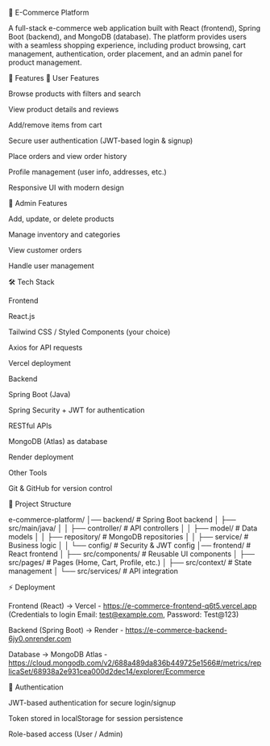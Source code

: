 🛒 E-Commerce Platform

A full-stack e-commerce web application built with React (frontend), Spring Boot (backend), and MongoDB (database). The platform provides users with a seamless shopping experience, including product browsing, cart management, authentication, order placement, and an admin panel for product management.

🚀 Features
🔹 User Features

Browse products with filters and search

View product details and reviews

Add/remove items from cart

Secure user authentication (JWT-based login & signup)

Place orders and view order history

Profile management (user info, addresses, etc.)

Responsive UI with modern design

🔹 Admin Features

Add, update, or delete products

Manage inventory and categories

View customer orders

Handle user management

🛠️ Tech Stack

Frontend

React.js

Tailwind CSS / Styled Components (your choice)

Axios for API requests

Vercel deployment

Backend

Spring Boot (Java)

Spring Security + JWT for authentication

RESTful APIs

MongoDB (Atlas) as database

Render deployment

Other Tools

Git & GitHub for version control

📂 Project Structure

e-commerce-platform/
│── backend/              # Spring Boot backend
│   ├── src/main/java/
│   │   ├── controller/   # API controllers
│   │   ├── model/        # Data models
│   │   ├── repository/   # MongoDB repositories
│   │   ├── service/      # Business logic
│   │   └── config/       # Security & JWT config
│── frontend/             # React frontend
│   ├── src/components/   # Reusable UI components
│   ├── src/pages/        # Pages (Home, Cart, Profile, etc.)
│   ├── src/context/      # State management
│   └── src/services/     # API integration

⚡ Deployment

Frontend (React) → Vercel - https://e-commerce-frontend-q6t5.vercel.app (Credentials to login Email: test@example.com, Password: Test@123)

Backend (Spring Boot) → Render - https://e-commerce-backend-6jy0.onrender.com

Database → MongoDB Atlas - https://cloud.mongodb.com/v2/688a489da836b449725e1566#/metrics/replicaSet/68938a2e931cea000d2dec14/explorer/Ecommerce

🔑 Authentication

JWT-based authentication for secure login/signup

Token stored in localStorage for session persistence

Role-based access (User / Admin)
